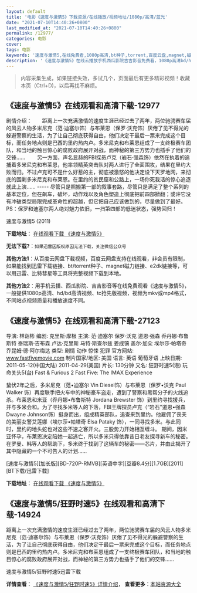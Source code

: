 ```yaml
---
layout: default
title: '电影《速度与激情5》下载资源/在线播放/视频地址/1080p/高清/蓝光'
date: "2021-07-10T14:40:26+0800"
last_modified_at: "2021-07-10T14:40:26+0800"
permalink: /12977/
categories: 电影
cover:
tags: 电影
keywords: '速度与激情5,在线免费看,1080p高清,bt种子,torrent,百度云盘,magnet,磁力链,迅雷下载资源'
description: '《速度与激情5》在线云播放手机西瓜影院吉吉影音免费看，1080p高清bd/hd未删减完整版和tc抢先枪版，mkv/mp4格式，附带bt/torrent种子、magnet/磁力链、百度云盘、网盘资源迅雷下载链接'
---
```


>内容采集生成，如果链接失效，多试几个，页面最后有更多精彩视频！收藏本页（Ctrl+D)，以后再找不麻烦。


## 《速度与激情5》在线观看和高清下载-12977

剧情介绍：　　距离上一次充满激情的速度生涯已经过去了两年，两位驰骋赛车届的风云人物多米尼克（范·迪塞尔饰）与布莱恩（保罗·沃克饰）厌倦了见不得光的躲避警察的生活，为了让自己彻底获得自由，他们决定干最后一票来完成这个目标，而任务地点则是巴西的里约热内卢。多米尼克和布莱恩组成了一支终极赛车团队，和当地的触目惊心的腐败政府展开对战，而神秘的第三方势力也插手了他们的交锋…… 　　另一方面，声名显赫的FBI探员卢克（岩石·强森饰）依然在执着的追捕着多米尼克和布莱恩，他率领精英突击队对两人进行了全面围攻，结果在里约大败而归。不过卢克可不是什么好惹的主，彻底被激怒的他决定设下天罗地网，来彻底的围剿多米尼克和布莱恩。在里约的贫民窟和公路上，一场你死我活的惊心追逐就此上演…… ----- 尽管只是照搬第一部的叙事套路，尽管只是满足了整个系列的基本定位，但在飙车，破坏，动作戏以及角色塑造上彻底把前四部掀翻；或许它没有冲破类型局限完成革命性的超越，但它把自己应该做到的，尽量做到了最好。PS：保罗和迪塞尔两人绝对魅力依旧，一扫第四部的低迷状态，强势回归！


速度与激情5 (2011)

**下载地址**： [在线观看下载 《速度与激情5》](https://www.btbtdy.me/btdy/dy6252.html) 


**无法下载?**：`如果迅雷因版权原因无法下载，关注微信公众号 `

**其他方法1**：从百度云网盘下载视频，百度云网盘支持在线观看，非会员有限制，如果能找到迅雷下载链接、bt/torrent种子、magnet磁力链接、e2dk链接等，可以用迅雷、比特彗星等工具将完整视频下载到本地。

**其他方法2**：用手机云播、西瓜影院、吉吉影音等在线免费观看《速度与激情5》，一般提供1080p高清、hd/bd高清视频、tc抢先版视频，视频为mkv或mp4格式，不同站点视频质量和播放速度不同。


## 《速度与激情5》在线观看和高清下载-27123

导演: 林诣彬 编剧: 克里斯·摩根 主演: 范·迪塞尔 保罗·沃克 道恩·强森 乔丹娜·布鲁斯特 泰瑞斯·吉布森 卢达·克里斯 马特·斯查尔兹 姜成镐 盖尔·加朵 埃尔莎·帕塔奇 乔昆姆·德·阿尔梅达 类型: 剧情 动作 惊悚 犯罪 官方网站: www.fastfivemovie.com 制片国家/地区: 美国 语言: 英语 葡萄牙语 上映日期: 2011-05-12(中国大陆) 2011-04-29(美国) 片长: 130分钟 又名: 狂野时速5(港) 玩命关头5(台) Fast & Furious 2 Fast Five: The IMAX Experience

蛰伏2年之后，多米尼克（范•迪塞尔 Vin Diesel饰）与布莱恩（保罗•沃克 Paul Walker 饰）再度联手把火车中的神秘豪车盗走，遭到了警察和黑帮分子的火线追杀。布莱恩和米亚（乔丹娜•布鲁斯特 Jordana Brewster 饰）到里约寻找援兵，并与多米会和。为了寻找多米等人的下落，FBI王牌探员卢克（“岩石”道恩•强森 Dwayne Johnson饰）挺身而出，组成精英部队，追查来到里约。他雇佣了丧夫的美丽女警艾莲娜（埃尔莎•帕塔奇 Elsa Pataky 饰），一同寻找多米。与此同时，里约的地头蛇也对这些不速之客开火。三股势力开始相互缠斗。 期间，因米亚怀孕，布莱恩决定陪她一起逃亡，所以多米只得依靠昔日老友探寻新车的秘密。在罗曼、韩等人的帮助下，多米终于找到了这辆车的秘密——芯片，并由此揭开了其中隐藏的一个不可告人的计划……


[速度与激情5][加长版][BD-720P-RMVB][英语中字][豆瓣8.4分][1.7GB][2011][BT下载/迅雷下载]

**下载地址**： [在线观看下载 《速度与激情5》](https://www.btdx8.com/torrent/fast_five_2011.html) 


## 《速度与激情5/狂野时速5》在线观看和高清下载-14924

距离上一次充满激情的速度生涯已经过去了两年，两位驰骋赛车届的风云人物多米尼克（范·迪塞尔饰）与布莱恩（保罗·沃克饰）厌倦了见不得光的躲避警察的生活，为了让自己彻底获得自由，他们决定干最后一票来完成这个目标，而任务地点则是巴西的里约热内卢。多米尼克和布莱恩组成了一支终极赛车团队，和当地的触目惊心的腐败政府展开对战，而神秘的第三方势力也插手了他们的交锋……


速度与激情5/狂野时速5迅雷下载

**详情查看**： [《速度与激情5/狂野时速5》详情介绍](/movie/14924/)， **查看更多**：[本站资源大全](/movie/t/all/)

